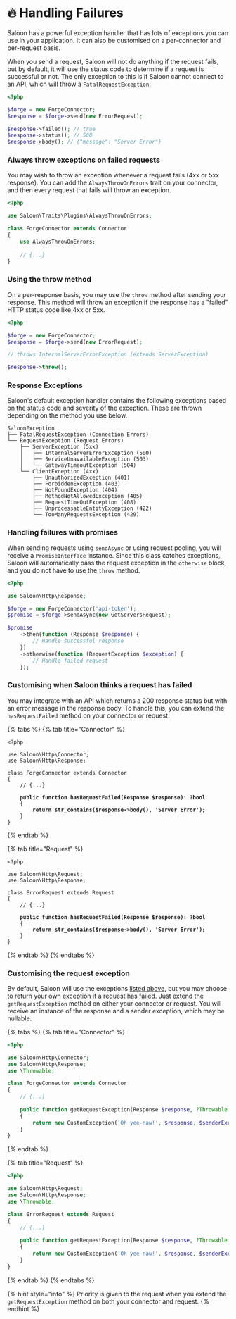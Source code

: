 # 🔥 Handling Failures

Saloon has a powerful exception handler that has lots of exceptions you can use in your application. It can also be customised on a per-connector and per-request basis.

When you send a request, Saloon will not do anything if the request fails, but by default, it will use the status code to determine if a request is successful or not. The only exception to this is if Saloon cannot connect to an API, which will throw a `FatalRequestException`.

```php
<?php

$forge = new ForgeConnector;
$response = $forge->send(new ErrorRequest);

$response->failed(); // true
$response->status(); // 500
$response->body(); // {"message": "Server Error"}
```

### Always throw exceptions on failed requests

You may wish to throw an exception whenever a request fails (4xx or 5xx response). You can add the `AlwaysThrowOnErrors` trait on your connector, and then every request that fails will throw an exception.

```php
<?php

use Saloon\Traits\Plugins\AlwaysThrowOnErrors;

class ForgeConnector extends Connector
{
    use AlwaysThrowOnErrors;
    
    // {...}
}
```

### Using the throw method

On a per-response basis, you may use the `throw` method after sending your response. This method will throw an exception if the response has a "failed" HTTP status code like 4xx or 5xx.

```php
<?php

$forge = new ForgeConnector;
$response = $forge->send(new ErrorRequest);

// throws InternalServerErrorException (extends ServerException)

$response->throw();
```

### Response Exceptions

Saloon's default exception handler contains the following exceptions based on the status code and severity of the exception. These are thrown depending on the method you use below.

```
SaloonException
├── FatalRequestException (Connection Errors)
└── RequestException (Request Errors)
    ├── ServerException (5xx)
    │   ├── InternalServerErrorException (500)
    │   ├── ServiceUnavailableException (503)
    │   └── GatewayTimeoutException (504)
    └── ClientException (4xx)
        ├── UnauthorizedException (401)
        ├── ForbiddenException (403)
        ├── NotFoundException (404)
        ├── MethodNotAllowedException (405)
        ├── RequestTimeOutException (408)
        ├── UnprocessableEntityException (422)
        └── TooManyRequestsException (429)
```

### Handling failures with promises

When sending requests using `sendAsync` or using request pooling, you will receive a `PromiseInterface` instance. Since this class catches exceptions, Saloon will automatically pass the request exception in the `otherwise` block, and you do not have to use the `throw` method.

```php
<?php

use Saloon\Http\Response;

$forge = new ForgeConnector('api-token');
$promise = $forge->sendAsync(new GetServersRequest);

$promise
    ->then(function (Response $response) {
        // Handle successful response
    })
    ->otherwise(function (RequestException $exception) {
        // Handle failed request
    });
```

### Customising when Saloon thinks a request has failed

You may integrate with an API which returns a 200 response status but with an error message in the response body. To handle this, you can extend the `hasRequestFailed` method on your connector or request.

{% tabs %}
{% tab title="Connector" %}
<pre class="language-php"><code class="lang-php">&#x3C;?php

use Saloon\Http\Connector;
use Saloon\Http\Response;

class ForgeConnector extends Connector
{
    // {...}
    
<strong>    public function hasRequestFailed(Response $response): ?bool
</strong>    {
<strong>        return str_contains($response->body(), 'Server Error');
</strong>    }
}
</code></pre>
{% endtab %}

{% tab title="Request" %}
<pre class="language-php"><code class="lang-php">&#x3C;?php

use Saloon\Http\Request;
use Saloon\Http\Response;

class ErrorRequest extends Request
{
    // {...}
    
<strong>    public function hasRequestFailed(Response $response): ?bool
</strong>    {
<strong>        return str_contains($response->body(), 'Server Error');
</strong>    }
}
</code></pre>
{% endtab %}
{% endtabs %}

### Customising the request exception

By default, Saloon will use the exceptions [listed above](handling-failures.md#response-exceptions), but you may choose to return your own exception if a request has failed. Just extend the `getRequestException` method on either your connector or request. You will receive an instance of the response and a sender exception, which may be nullable.

{% tabs %}
{% tab title="Connector" %}
```php
<?php

use Saloon\Http\Connector;
use Saloon\Http\Response;
use \Throwable;

class ForgeConnector extends Connector
{
    // {...}
    
    public function getRequestException(Response $response, ?Throwable $senderException): ?Throwable
    {
        return new CustomException('Oh yee-naw!', $response, $senderException);
    }
}
```
{% endtab %}

{% tab title="Request" %}
```php
<?php

use Saloon\Http\Request;
use Saloon\Http\Response;
use \Throwable;

class ErrorRequest extends Request
{
    // {...}
    
    public function getRequestException(Response $response, ?Throwable $senderException): ?Throwable
    {
        return new CustomException('Oh yee-naw!', $response, $senderException);
    }
}
```
{% endtab %}
{% endtabs %}

{% hint style="info" %}
Priority is given to the request when you extend the `getRequestException` method on both your connector and request.
{% endhint %}
